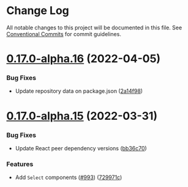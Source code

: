 # Change Log

All notable changes to this project will be documented in this file.
See [Conventional Commits](https://conventionalcommits.org) for commit guidelines.

# [0.17.0-alpha.16](https://github.com/ariakit/ariakit/compare/ariakit-test-utils@0.17.0-alpha.15...ariakit-test-utils@0.17.0-alpha.16) (2022-04-05)


### Bug Fixes

* Update repository data on package.json ([2a14f98](https://github.com/ariakit/ariakit/commit/2a14f98bf19d713dd145d4dfa2e5775f5469ce9c))





# [0.17.0-alpha.15](https://github.com/ariakit/ariakit/compare/ariakit-test-utils@0.17.0-alpha.14...ariakit-test-utils@0.17.0-alpha.15) (2022-03-31)


### Bug Fixes

* Update React peer dependency versions ([bb36c70](https://github.com/ariakit/ariakit/commit/bb36c709b4ec0444941f7b7ac60e311b55ccbe9d))


### Features

* Add `Select` components ([#993](https://github.com/ariakit/ariakit/issues/993)) ([729971c](https://github.com/ariakit/ariakit/commit/729971c1471e3ccd16ece63cae568357f3741704))
